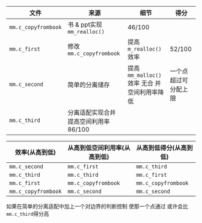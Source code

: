 |文件|来源|细节|得分|
|---|---|---|---|
|`mm.c_copyfrombook`|书 & ppt实现`mm_realloc()`|46/100|
|`mm.c_first`|修改`mm.c_copyfrombook`|提高`m_realloc()`效率|52/100|
|`mm.c_second`|简单的分离储存|提高`mm_malloc()`效率 无合 并空间利用率降低|一个点超过可分配上限|
|`mm.c_third`|分离适配实现合并 提高空间利用率86/100


|效率(从高到低)|从高到低空间利用率(从高到低)|从高到低得分(从高到低)|
|---|---|---|
|`mm.c_second`|`mm.c_first`|`mm.c_third`|
|`mm.c_third`|`mm.c_third`|`mm.c_first`|
|`mm.c_first`|`mm.c_copyfrombook`|`mm.c_copyfrombook`|
|`mm.c_copyfrombook`|`mm.c_second`|`mm.c_second`|

如果在简单的分离适配中加上一个对边界的判断控制 使那一个点通过 或许会比`mm.c_third`得分高


